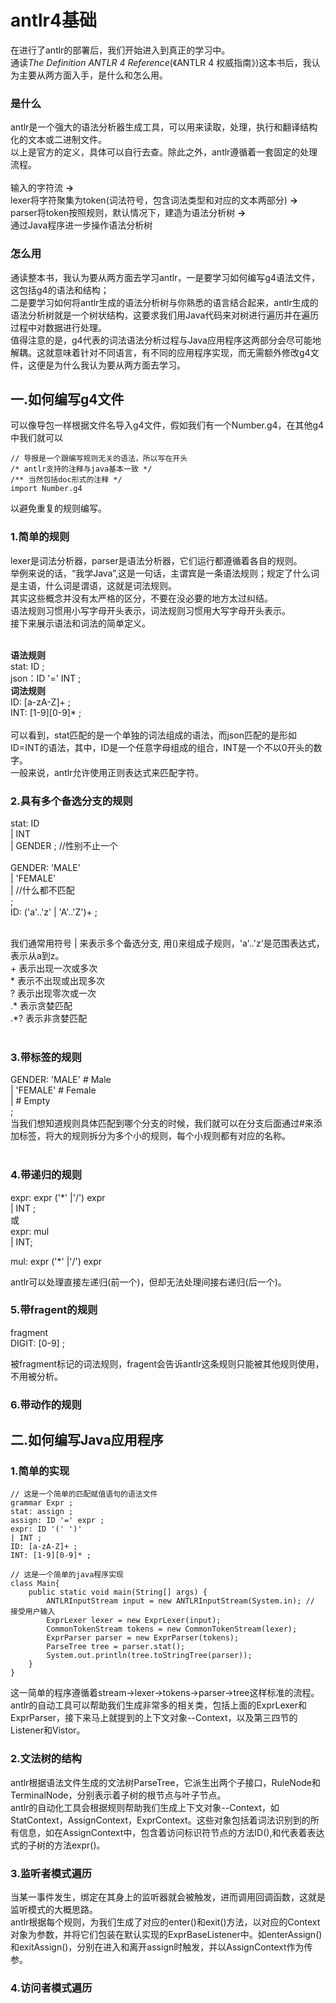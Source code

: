 # antlr4基础

在进行了antlr的部署后，我们开始进入到真正的学习中。<br/>
通读*The Definition ANTLR 4 Reference*(《ANTLR 4 权威指南》)这本书后，我认为主要从两方面入手，是什么和怎么用。<br/>

### 是什么

antlr是一个强大的语法分析器生成工具，可以用来读取，处理，执行和翻译结构化的文本或二进制文件。<br/>
以上是官方的定义，具体可以自行去查。除此之外，antlr遵循着一套固定的处理流程。<br/>
<br/>
输入的字符流 **->**<br/>
lexer将字符聚集为token(词法符号，包含词法类型和对应的文本两部分) **->**<br/>
parser将token按照规则，默认情况下，建造为语法分析树 **->**<br/>
通过Java程序进一步操作语法分析树<br/>

### 怎么用
通读整本书，我认为要从两方面去学习antlr，一是要学习如何编写g4语法文件，这包括g4的语法和结构；<br/>
二是要学习如何将antlr生成的语法分析树与你熟悉的语言结合起来，antlr生成的语法分析树就是一个树状结构，这要求我们用Java代码来对树进行遍历并在遍历过程中对数据进行处理。<br/>
值得注意的是，g4代表的词法语法分析过程与Java应用程序这两部分会尽可能地解耦。这就意味着针对不同语言，有不同的应用程序实现，而无需额外修改g4文件，这便是为什么我认为要从两方面去学习。<br/>

## 一.如何编写g4文件
可以像导包一样根据文件名导入g4文件，假如我们有一个Number.g4，在其他g4中我们就可以
```
// 导报是一个跟编写规则无关的语法，所以写在开头
/* antlr支持的注释与java基本一致 */
/** 当然包括doc形式的注释 */
import Number.g4
```
以避免重复的规则编写。<br/>
### 1.简单的规则
lexer是词法分析器，parser是语法分析器，它们运行都遵循着各自的规则。<br/>
举例来说的话，“我学Java”,这是一句话，主谓宾是一条语法规则；规定了什么词是主语，什么词是谓语，这就是词法规则。<br/>
其实这些概念并没有太严格的区分，不要在没必要的地方太过纠结。<br/>
语法规则习惯用小写字母开头表示，词法规则习惯用大写字母开头表示。<br/>
接下来展示语法和词法的简单定义。<br/>
<br/>

**语法规则**<br/>
stat: ID ;<br/>
json：ID '=' INT ;<br/>
**词法规则**<br/>
ID: [a-zA-Z]+ ;<br/>
INT: [1-9][0-9]* ;<br/>
<br/>
可以看到，stat匹配的是一个单独的词法组成的语法，而json匹配的是形如ID=INT的语法，其中，ID是一个任意字母组成的组合，INT是一个不以0开头的数字。<br/>
一般来说，antlr允许使用正则表达式来匹配字符。<br/>

### 2.具有多个备选分支的规则
stat: ID <br/>
    | INT <br/>
    | GENDER ;    //性别不止一个<br/>
<br/>
GENDER: 'MALE'<br/>
      | 'FEMALE' <br/>
      |           //什么都不匹配<br/>
      ;<br/>
ID: ('a'..'z' | 'A'..'Z')+ ;<br/>

<br/>
我们通常用符号 | 来表示多个备选分支, 用()来组成子规则，'a'..'z'是范围表达式，表示从a到z。<br/>
+ 表示出现一次或多次<br/>
* 表示不出现或出现多次<br/>
? 表示出现零次或一次<br/>
.* 表示贪婪匹配<br/>
.*? 表示非贪婪匹配<br/>
<br/>

### 3.带标签的规则
GENDER: 'MALE'    # Male<br/>
      | 'FEMALE'  # Female<br/>
      |           # Empty<br/>
      ;<br/>
当我们想知道规则具体匹配到哪个分支的时候，我们就可以在分支后面通过#来添加标签，将大的规则拆分为多个小的规则，每个小规则都有对应的名称。<br/>
<br/>

### 4.带递归的规则
expr: expr ('*' |'/') expr<br/>
    | INT ;<br/>
或<br/>
expr: mul<br/>
    | INT;<br/>

mul: expr ('*' |'/') expr<br/>

antlr可以处理直接左递归(前一个)，但却无法处理间接右递归(后一个)。<br/>

### 5.带fragent的规则
fragment<br/>
DIGIT: [0-9] ;<br/>

被fragment标记的词法规则，fragent会告诉antlr这条规则只能被其他规则使用，不用被分析。<br/>

### 6.带动作的规则


## 二.如何编写Java应用程序
### 1.简单的实现
```
// 这是一个简单的匹配赋值语句的语法文件
grammar Expr ;
stat: assign ;
assign: ID '=' expr ;
expr: ID '(' ')'
| INT ;
ID: [a-zA-Z]+ ;
INT: [1-9][0-9]* ;

// 这是一个简单的java程序实现
class Main{
    public static void main(String[] args) {
        ANTLRInputStream input = new ANTLRInputStream(System.in); // 接受用户输入
		ExprLexer lexer = new ExprLexer(input);
		CommonTokenStream tokens = new CommonTokenStream(lexer);
		ExprParser parser = new ExprParser(tokens);
		ParseTree tree = parser.stat();
		System.out.println(tree.toStringTree(parser));
    }
}
```
这一简单的程序遵循着stream->lexer->tokens->parser->tree这样标准的流程。<br/>
antlr的自动工具可以帮助我们生成非常多的相关类，包括上面的ExprLexer和ExprParser，接下来马上就提到的上下文对象--Context，以及第三四节的Listener和Vistor。<br/>
### 2.文法树的结构
antlr根据语法文件生成的文法树ParseTree，它派生出两个子接口，RuleNode和TerminalNode，分别表示着子树的根节点与叶子节点。<br/>
antlr的自动化工具会根据规则帮助我们生成上下文对象--Context，如StatContext，AssignContext，ExprContext。这些对象包括着词法识别到的所有信息，如在AssignContext中，包含着访问标识符节点的方法ID(),和代表着表达式的子树的方法expr()。<br/>

### 3.监听者模式遍历
当某一事件发生，绑定在其身上的监听器就会被触发，进而调用回调函数，这就是监听模式的大概思路。<br/>
antlr根据每个规则，为我们生成了对应的enter()和exit()方法，以对应的Context对象为参数，并将它们包装在默认实现的ExprBaseListener中。如enterAssign()和exitAssign()，分别在进入和离开assign时触发，并以AssignContext作为传参。<br/>


### 4.访问者模式遍历
